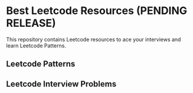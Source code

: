 # Best Leetcode Resources (PENDING RELEASE)

This repository contains Leetcode resources to ace your interviews and learn Leetcode Patterns.

## Leetcode Patterns

## Leetcode Interview Problems

